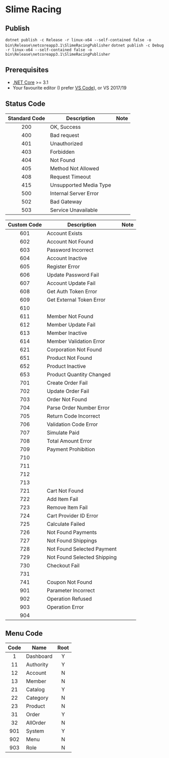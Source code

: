 # Slime Racing

## Publish
`dotnet publish -c Release -r linux-x64 --self-contained false -o bin\Release\netcoreapp3.1\SlimeRacingPublisher`
`dotnet publish -c Debug -r linux-x64 --self-contained false -o bin\Release\netcoreapp3.1\SlimeRacingPublisher`


## Prerequisites

* [.NET Core](https://www.microsoft.com/net/download/windows) >= 3.1
* Your favourite editor (I prefer [VS Code](https://code.visualstudio.com/)), or VS 2017/19

## Status Code

Standard Code | Description            | Note 
:------------:| ---------------------- |-----:
200           | OK, Success            |   
400           | Bad request            |   
401           | Unauthorized           |
403           | Forbidden              |
404           | Not Found              |
405           | Method Not Allowed     |
408           | Request Timeout        |
415           | Unsupported Media Type |
500           | Internal Server Error  |
502           | Bad Gateway            |
503           | Service Unavailable    |


Custom Code   | Description                 | Note  
:------------:| --------------------------- |-----:
601           | Account Exists              |   
602           | Account Not Found           |   
603           | Password Incorrect          |
604           | Account Inactive            |
605           | Register Error              |
606           | Update Password Fail        |
607           | Account Update Fail         |
608           | Get Auth Token Error        |
609           | Get External Token Error    |
610           |     |
611           | Member Not Found            |
612           | Member Update Fail          |
613           | Member Inactive             |
614           | Member Validation Error     |
621           | Corporation Not Found       |
651           | Product Not Found           |
652           | Product Inactive            |
653           | Product Quantity Changed    |
701           | Create Order Fail           |
702           | Update Order Fail           |
703           | Order Not Found             |
704           | Parse Order Number Error    |
705           | Return Code Incorrect       |
706           | Validation Code Error       |
707           | Simulate Paid               |
708           | Total Amount Error          |
709           | Payment Prohibition         |
710           |                             |
711           |     |
712           |     |
713           |     |
721           | Cart Not Found              |
722           | Add Item Fail               |
723           | Remove Item Fail            |
724           | Cart Provider ID Error      |
725           | Calculate Failed            |
726           | Not Found Payments          |
727           | Not Found Shippings         |
728           | Not Found Selected Payment  |
729           | Not Found Selected Shipping |
730           | Checkout Fail               |
731           |  |
741           | Coupon Not Found            |
901           | Parameter Incorrect         |
902           | Operation Refused           |
903           | Operation Error             |
904           |     |



## Menu Code
Code   | Name                  | Root
:-----:| ----------------------|:-----:
1      | Dashboard             | Y
11     | Authority             | Y
12     | Account               | N
13     | Member                | N
21     | Catalog               | Y
22     | Category              | N    
23     | Product               | N
31     | Order                 | Y
32     | AllOrder              | N
901    | System                | Y
902    | Menu                  | N
903    | Role                  | N